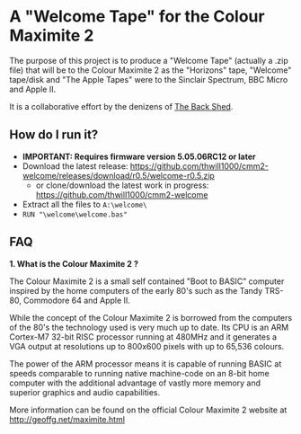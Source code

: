 # A "Welcome Tape" for the Colour Maximite 2

The purpose of this project is to produce a "Welcome Tape" (actually a .zip file) that will be to
the Colour Maximite 2 as the "Horizons" tape, "Welcome" tape/disk and "The Apple Tapes" were to the
Sinclair Spectrum, BBC Micro and Apple II.

It is a collaborative effort by the denizens of
[The Back Shed](http://www.thebackshed.com/forum/ViewForum.php?FID=16).

## How do I run it?

 - **IMPORTANT: Requires firmware version 5.05.06RC12 or later**
 - Download the latest release: https://github.com/thwill1000/cmm2-welcome/releases/download/r0.5/welcome-r0.5.zip
    - or clone/download the latest work in progress: https://github.com/thwill1000/cmm2-welcome
 - Extract all the files to ```A:\welcome\```
 - ```RUN "\welcome\welcome.bas"```

## FAQ

**1. What is the Colour Maximite 2 ?**

The Colour Maximite 2 is a small self contained "Boot to BASIC" computer inspired by the home
computers of the early 80's such as the Tandy TRS-80, Commodore 64 and Apple II.

While the concept of the Colour Maximite 2 is borrowed from the computers of the 80's the technology
used is very much up to date.  Its CPU is an ARM Cortex-M7 32-bit RISC processor running at 480MHz
and it generates a VGA output at resolutions up to 800x600 pixels with up to 65,536 colours.

The power of the ARM processor means it is capable of running BASIC at speeds comparable to running
native machine-code on an 8-bit home computer with the additional advantage of vastly more memory
and superior graphics and audio capabilities.

More information can be found on the official Colour Maximite 2 website at
http://geoffg.net/maximite.html
